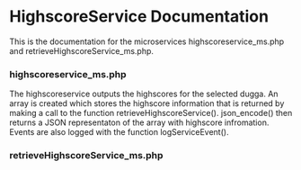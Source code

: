 # HighscoreService Documentation
This is the documentation for the microservices highscoreservice_ms.php and retrieveHighscoreService_ms.php.

### highscoreservice_ms.php
The highscoreservice outputs the highscores for the selected dugga. 
An array is created which stores the highscore information that is returned by making a call to the function retrieveHighscoreService(). json_encode() then returns a JSON representaton of the array with highscore infromation. Events are also logged with the function logServiceEvent().  

### retrieveHighscoreService_ms.php

